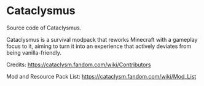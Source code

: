 # Cataclysmus
Source code of Cataclysmus.

Cataclysmus is a survival modpack that reworks Minecraft with a gameplay focus to it, aiming to turn it into an experience that actively deviates from being vanilla-friendly.

Credits: https://cataclysm.fandom.com/wiki/Contributors

Mod and Resource Pack List: https://cataclysm.fandom.com/wiki/Mod_List
